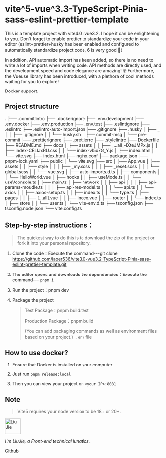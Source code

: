 # vite^5-vue^3.3-TypeScript-Pinia-sass-eslint-prettier-template

This is a template project with vite4.0+vue3.2. I hope it can be enlightening to you. Don't forget to enable prettier to standardize your code in your editor (eslint+prettier+husky has been enabled and configured to automatically standardize project code, 6 is very good 🤣）

In addition, API automatic import has been added, so there is no need to write a lot of imports when writing code. API methods are directly used, and the development speed and code elegance are amazing! 🤓 Furthermore, the Vueuse library has been introduced, with a plethora of cool methods waiting for you to explore!

Docker support.

## Project structure

.
├── .commitlintrc
├── .dockerignore
├── .env.development
├── .env.docker
├── .env.production
├── .env.test
├── .eslintignore
├── .eslintrc
├── .eslintrc-auto-import.json
├── .gitignore
├── .husky
│ ├── _
│ │ ├── .gitignore
│ │ └── husky.sh
│ ├── commit-msg
│ └── pre-commit
├── .prettierignore
├── .prettierrc
├── .stylelintrc
├── Dockerfile
├── README.md
├── docs
│ ├── assets
│ │ ├── _...all\_-lXteJMPx.js
│ │ ├── index-CELIJxRU.css
│ │ └── index-vI5x7G_Y.js
│ ├── index.html
│ └── vite.svg
├── index.html
├── nginx.conf
├── package.json
├── pnpm-lock.yaml
├── public
│ └── vite.svg
├── src
│ ├── App.vue
│ ├── assets
│ │ ├── style
│ │ │ ├── \_my.scss
│ │ │ ├── \_reset.scss
│ │ │ └── global.scss
│ │ └── vue.svg
│ ├── auto-imports.d.ts
│ ├── components
│ │ └── HelloWorld.vue
│ ├── hooks
│ │ ├── useMode.ts
│ │ └── useVconsole.ts
│ ├── main.ts
│ ├── network
│ │ ├── api
│ │ │ ├── api-params-moudle.ts
│ │ │ ├── api-res-model.ts
│ │ │ └── api.ts
│ │ └── axios
│ │ ├── axios-setup.ts
│ │ ├── index.ts
│ │ └── type.ts
│ ├── pages
│ │ ├── [...all].vue
│ │ ├── index.vue
│ ├── router
│ │ └── index.ts
│ ├── store
│ │ └── user.ts
│ └── vite-env.d.ts
├── tsconfig.json
├── tsconfig.node.json
└── vite.config.ts

## Step-by-step instructions：

> The quickest way to do this is to download the zip of the project or fork it into your personal repository.

1. Clone the code：Execute the command---git clone https://github.com/laoer536/vite3.0-vue3.2-TypeScript-Pinia-sass-eslint-prettier-template.git

2. The editor opens and downloads the dependencies：Execute the command--- `pnpm i`

3. Run the project：pnpm dev

4. Package the project

   > Test Package：pnpm build:test
   >
   > Production Package：pnpm build
   >
   > (You can add packaging commands as well as environment files based on your project.）`.env` file

## How to use docker?

1. Ensure that Docker is installed on your computer.

2. Just run `pnpm release:local`

3. Then you can view your project on `<your IP>:8081`

## Note

> Vite5 requires your node version to be 18+ or 20+.

<div align="left">
<img alt="Liu Jie" src="https://s2.loli.net/2021/12/16/rxjhMFtGElVIuyz.png" width=50 />

_I'm LiuJie, a Front-end technical lunatics._

[Github](https://github.com/laoer536)
